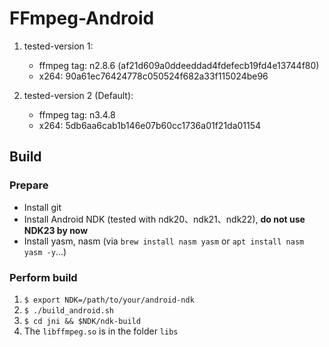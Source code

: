 # FFmpeg-Android

1. tested-version 1:
    - ffmpeg tag: n2.8.6 (af21d609a0ddeeddad4fdefecb19fd4e13744f80)
    - x264: 90a61ec76424778c050524f682a33f115024be96

2. tested-version 2 (Default):
    - ffmpeg tag: n3.4.8
    - x264: 5db6aa6cab1b146e07b60cc1736a01f21da01154

## Build

### Prepare

- Install git
- Install Android NDK (tested with ndk20、ndk21、ndk22), __do not use NDK23 by now__
- Install yasm, nasm (via `brew install nasm yasm` or `apt install nasm yasm -y`...)

### Perform build

1. `$ export NDK=/path/to/your/android-ndk`
2. `$ ./build_android.sh`
3. `$ cd jni && $NDK/ndk-build`
4. The `libffmpeg.so` is in the folder `libs`
